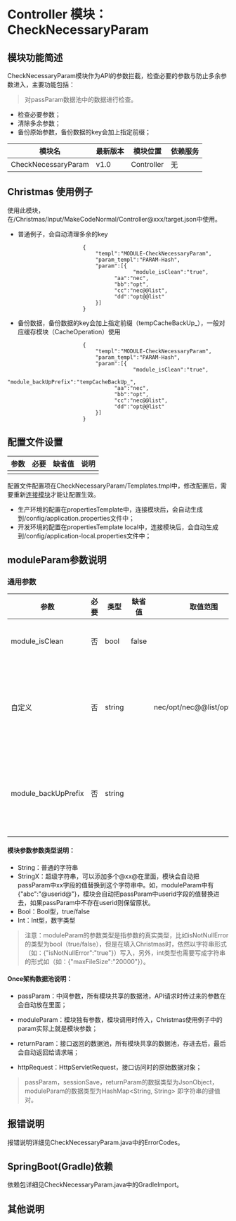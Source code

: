 # Controller 模块：CheckNecessaryParam

## 模块功能简述

CheckNecessaryParam模块作为API的参数拦截，检查必要的参数与防止多余参数进入，主要功能包括：

> 对passParam数据池中的数据进行检查。

- 检查必要参数；
- 清除多余参数；
- 备份原始参数，备份数据的key会加上指定前缀；

| 模块名              | 最新版本 | 模块位置   | 依赖服务 |
| ------------------- | -------- | ---------- | -------- |
| CheckNecessaryParam | v1.0     | Controller | 无       |

## Christmas 使用例子

使用此模块，在/Christmas/Input/MakeCodeNormal/Controller@xxx/target.json中使用。

- 普通例子，会自动清理多余的key

```
                        {
                            "templ":"MODULE-CheckNecessaryParam",
                            "param_templ":"PARAM-Hash",
                            "param":[{
                            			"module_isClean":"true",
                                  "aa":"nec",
                                  "bb":"opt",
                                  "cc":"nec@@list",
                                  "dd":"opt@@list"
                            }]
                        }
```

- 备份数据，备份数据的key会加上指定前缀（tempCacheBackUp_），一般对应缓存模块（CacheOperation）使用

```
                        {
                            "templ":"MODULE-CheckNecessaryParam",
                            "param_templ":"PARAM-Hash",
                            "param":[{
                            			"module_isClean":"true",
                            			"module_backUpPrefix":"tempCacheBackUp_",
                                  "aa":"nec",
                                  "bb":"opt",
                                  "cc":"nec@@list",
                                  "dd":"opt@@list"
                            }]
                        }
```

## 配置文件设置

| 参数 | 必要 | 缺省值 | 说明 |
| ---- | ---- | ------ | ---- |
|      |      |        |      |

配置文件配置项在CheckNecessaryParam/Templates.tmpl中，修改配置后，需要重新[连接模块](https://stoprefactoring.com/#content@content#framework/once/module-link)才能让配置生效。

- 生产环境的配置在propertiesTemplate中，连接模块后，会自动生成到/config/application.properties文件中；
- 开发环境的配置在propertiesTemplate local中，连接模块后，会自动生成到/config/application-local.properties文件中；

## moduleParam参数说明

### 通用参数

| 参数                | 必要 | 类型   | 缺省值 | 取值范围                    | 说明                                                         |
| ------------------- | ---- | ------ | ------ | --------------------------- | ------------------------------------------------------------ |
| module_isClean      | 否   | bool   | false  |                             | 是否清除多余参数，即清除moduleParam中自定义的参数以外的所有参数 |
| 自定义              | 否   | string |        | nec/opt/nec@@list/opt@@list | 检查参数的key，取值范围说明：nec（必要的），opt（可选的），nec@@list（必要的数组，参数的值必需是长度大于1的数组），opt@@list(可选的) 检查必要参数 |
| module_backUpPrefix | 否   | string |        |                             | 备份原始请求数据（会在清理数据后备份），备份数据的key上加入module_backUpPrefix对应值的前缀，一般对应缓存模块（CacheOperation）使用 |

#### 模块参数参数类型说明：

- String：普通的字符串
- StringX：超级字符串，可以添加多个@xx@在里面，模块会自动把passParam中xx字段的值替换到这个字符串中。如，moduleParam中有{"abc":"@userid@"}，模块会自动把passParam中userid字段的值替换进去，如果passParam中不存在userid则保留原状。
- Bool：Bool型，true/false
- Int：Int型，数字类型

>注意：moduleParam的参数类型是指参数的真实类型，比如isNotNullError的类型为bool（true/false），但是在填入Christmas时，依然以字符串形式（如：{"isNotNullError":"true"}）写入，另外，int类型也需要写成字符串的形式如（如：{"maxFileSize":"20000"}）。

#### Once架构数据池说明：

- passParam：中间参数，所有模块共享的数据池，API请求时传过来的参数在会自动放在里面；

- moduleParam：模块独有参数，模块调用时传入，Christmas使用例子中的param实际上就是模块参数；

- returnParam：接口返回的数据池，所有模块共享的数据池，存进去后，最后会自动返回给请求端；

- httpRequest：HttpServletRequest，接口访问时的原始数据对象；

> passParam，sessionSave，returnParam的数据类型为JsonObject，moduleParam的数据类型为HashMap<String, String> 即字符串的键值对。

## 报错说明

报错说明详细见CheckNecessaryParam.java中的ErrorCodes。

## SpringBoot(Gradle)依赖

依赖包详细见CheckNecessaryParam.java中的GradleImport。

## 其他说明